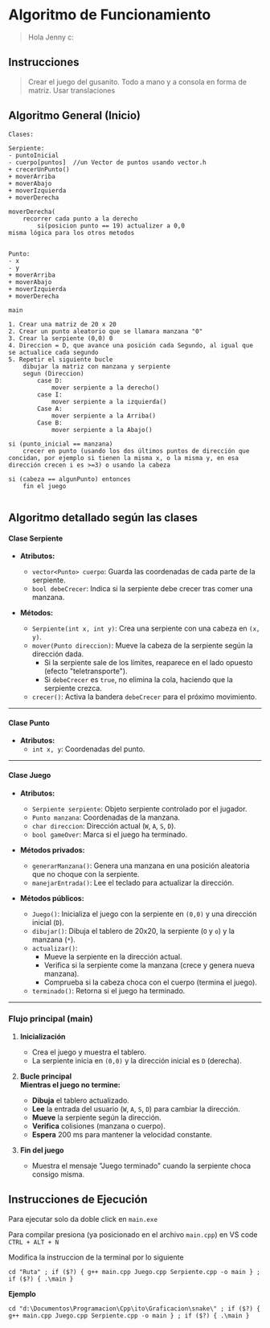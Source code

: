 # Algoritmo de Funcionamiento

> Hola Jenny c:

## Instrucciones 

>Crear el juego del gusanito.
>Todo a mano y a consola en forma de matriz.
>Usar translaciones

## Algoritmo General (Inicio)

```
Clases:

Serpiente:
- puntoInicial
- cuerpo[puntos]  //un Vector de puntos usando vector.h
+ crecerUnPunto()
+ moverArriba
+ moverAbajo
+ moverIzquierda
+ moverDerecha

moverDerecha(
	recorrer cada punto a la derecho
		si(posicion punto == 19) actualizer a 0,0
misma lógica para los otros metodos


Punto:
- x
- y
+ moverArriba
+ moverAbajo
+ moverIzquierda
+ moverDerecha

main

1. Crear una matriz de 20 x 20 
2. Crear un punto aleatorio que se llamara manzana "0" 
3. Crear la serpiente (0,0) 0
4. Direccion = D, que avance una posición cada Segundo, al igual que se actualice cada segundo
5. Repetir el siguiente bucle
	dibujar la matriz con manzana y serpiente
	segun (Direccion)
		case D:
			mover serpiente a la derecho()
		case I: 
			mover serpiente a la izquierda()
		Case A: 
			mover serpiente a la Arriba()
		Case B: 
			mover serpiente a la Abajo()

si (punto_inicial == manzana)
	crecer en punto (usando los dos últimos puntos de dirección que concidan, por ejemplo si tienen la misma x, o la misma y, en esa dirección crecen i es >=3) o usando la cabeza

si (cabeza == algunPunto) entonces
	fin el juego


```
## Algoritmo detallado según las clases

#### **Clase Serpiente**

- **Atributos:**
    
    - `vector<Punto> cuerpo`: Guarda las coordenadas de cada parte de la serpiente.
    - `bool debeCrecer`: Indica si la serpiente debe crecer tras comer una manzana.
- **Métodos:**
    
    - `Serpiente(int x, int y)`: Crea una serpiente con una cabeza en `(x, y)`.
    - `mover(Punto direccion)`: Mueve la cabeza de la serpiente según la dirección dada.
        - Si la serpiente sale de los límites, reaparece en el lado opuesto (efecto "teletransporte").
        - Si `debeCrecer` es `true`, no elimina la cola, haciendo que la serpiente crezca.
    - `crecer()`: Activa la bandera `debeCrecer` para el próximo movimiento.

---

#### **Clase Punto**

- **Atributos:**
    - `int x, y`: Coordenadas del punto.

---

#### **Clase Juego**

- **Atributos:**
    
    - `Serpiente serpiente`: Objeto serpiente controlado por el jugador.
    - `Punto manzana`: Coordenadas de la manzana.
    - `char direccion`: Dirección actual (`W`, `A`, `S`, `D`).
    - `bool gameOver`: Marca si el juego ha terminado.
- **Métodos privados:**
    
    - `generarManzana()`: Genera una manzana en una posición aleatoria que no choque con la serpiente.
    - `manejarEntrada()`: Lee el teclado para actualizar la dirección.
- **Métodos públicos:**
    
    - `Juego()`: Inicializa el juego con la serpiente en `(0,0)` y una dirección inicial (`D`).
    - `dibujar()`: Dibuja el tablero de 20x20, la serpiente (`O` y `o`) y la manzana (`*`).
    - `actualizar()`:
        - Mueve la serpiente en la dirección actual.
        - Verifica si la serpiente come la manzana (crece y genera nueva manzana).
        - Comprueba si la cabeza choca con el cuerpo (termina el juego).
    - `terminado()`: Retorna si el juego ha terminado.

---

### **Flujo principal (main)**

1. **Inicialización**
    
    - Crea el juego y muestra el tablero.
    - La serpiente inicia en `(0,0)` y la dirección inicial es `D` (derecha).
2. **Bucle principal**  
    **Mientras el juego no termine:**
    
    - **Dibuja** el tablero actualizado.
    - **Lee** la entrada del usuario (`W`, `A`, `S`, `D`) para cambiar la dirección.
    - **Mueve** la serpiente según la dirección.
    - **Verifica** colisiones (manzana o cuerpo).
    - **Espera** 200 ms para mantener la velocidad constante.
3. **Fin del juego**
    
    - Muestra el mensaje "Juego terminado" cuando la serpiente choca consigo misma.

## Instrucciones de Ejecución

Para ejecutar solo da doble click en `main.exe`

Para compilar presiona (ya posicionado en el archivo `main.cpp`) en VS code `CTRL + ALT + N`

Modifica la instruccion de la terminal por lo siguiente

```
cd "Ruta" ; if ($?) { g++ main.cpp Juego.cpp Serpiente.cpp -o main } ; if ($?) { .\main }
```

**Ejemplo**

```
cd "d:\Documentos\Programacion\Cpp\ito\Graficacion\snake\" ; if ($?) { g++ main.cpp Juego.cpp Serpiente.cpp -o main } ; if ($?) { .\main }
```
